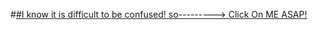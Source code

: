 
#[#I know it is difficult to be confused! so---------> Click On ME ASAP!](https://www.instagram.com/p/B970Ep9qCov/?utm_source=ig_web_button_share_sheet)

